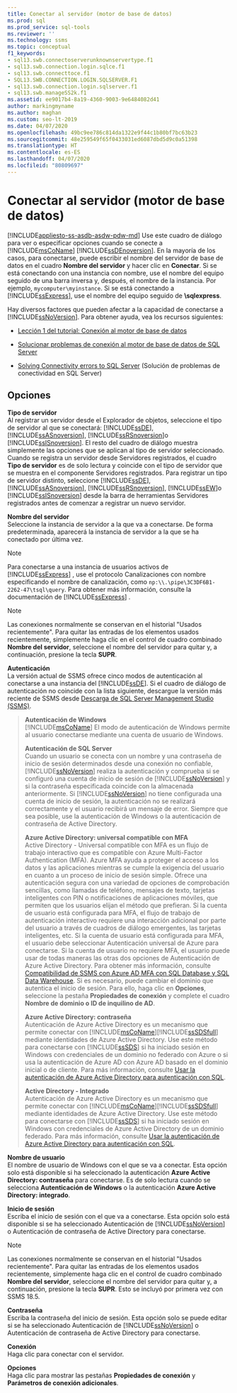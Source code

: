 ```yaml
---
title: Conectar al servidor (motor de base de datos)
ms.prod: sql
ms.prod_service: sql-tools
ms.reviewer: ''
ms.technology: ssms
ms.topic: conceptual
f1_keywords:
- sql13.swb.connectoserverunknownservertype.f1
- sql13.swb.connection.login.sqlce.f1
- sql13.swb.connecttoce.f1
- SQL13.SWB.CONNECTION.LOGIN.SQLSERVER.F1
- sql13.swb.connection.login.sqlserver.f1
- sql13.swb.manageSS2k.f1
ms.assetid: ee9017b4-8a19-4360-9003-9e6484082d41
author: markingmyname
ms.author: maghan
ms.custom: seo-lt-2019
ms.date: 04/07/2020
ms.openlocfilehash: 49bc9ee786c814da1322e9f44c1b80bf7bc63b23
ms.sourcegitcommit: 48e259549f65f0433031ed6087dbd5d9c0a51398
ms.translationtype: HT
ms.contentlocale: es-ES
ms.lasthandoff: 04/07/2020
ms.locfileid: "80809697"
---
```

# <a name="connect-to-server-database-engine"></a>Conectar al servidor (motor de base de datos)

[!INCLUDE[appliesto-ss-asdb-asdw-pdw-md](../../includes/appliesto-ss-asdb-asdw-pdw-md.md)]
Use este cuadro de diálogo para ver o especificar opciones cuando se conecte a [!INCLUDE[msCoName](../../includes/msconame_md.md)] [!INCLUDE[ssDEnoversion](../../includes/ssdenoversion_md.md)]. En la mayoría de los casos, para conectarse, puede escribir el nombre del servidor de base de datos en el cuadro **Nombre del servidor** y hacer clic en **Conectar**. Si se está conectando con una instancia con nombre, use el nombre del equipo seguido de una barra inversa y, después, el nombre de la instancia. Por ejemplo, `mycomputer\myinstance`. Si se está conectando a [!INCLUDE[ssExpress](../../includes/ssexpress_md.md)], use el nombre del equipo seguido de **\sqlexpress**.
  
Hay diversos factores que pueden afectar a la capacidad de conectarse a [!INCLUDE[ssNoVersion](../../includes/ssnoversion-md.md)]. Para obtener ayuda, vea los recursos siguientes:

- [Lección 1 del tutorial: Conexión al motor de base de datos](../../relational-databases/lesson-1-connecting-to-the-database-engine.md)  

- [Solucionar problemas de conexión al motor de base de datos de SQL Server](../../database-engine/configure-windows/troubleshoot-connecting-to-the-sql-server-database-engine.md)  

- [Solving Connectivity errors to SQL Server](https://support.microsoft.com/help/4009936/solving-connectivity-errors-to-sql-server) (Solución de problemas de conectividad en SQL Server)   
  
## <a name="options"></a>Opciones

**Tipo de servidor**  
Al registrar un servidor desde el Explorador de objetos, seleccione el tipo de servidor al que se conectará: [!INCLUDE[ssDE](../../includes/ssde_md.md)], [!INCLUDE[ssASnoversion](../../includes/ssasnoversion_md.md)], [!INCLUDE[ssRSnoversion](../../includes/ssrsnoversion-md.md)]o [!INCLUDE[ssISnoversion](../../includes/ssisnoversion-md.md)]. El resto del cuadro de diálogo muestra simplemente las opciones que se aplican al tipo de servidor seleccionado. Cuando se registra un servidor desde Servidores registrados, el cuadro **Tipo de servidor** es de solo lectura y coincide con el tipo de servidor que se muestra en el componente Servidores registrados. Para registrar un tipo de servidor distinto, seleccione [!INCLUDE[ssDE](../../includes/ssde_md.md)], [!INCLUDE[ssASnoversion](../../includes/ssasnoversion_md.md)], [!INCLUDE[ssRSnoversion](../../includes/ssrsnoversion-md.md)], [!INCLUDE[ssEW](../../includes/ssew-md.md)]o [!INCLUDE[ssISnoversion](../../includes/ssisnoversion-md.md)] desde la barra de herramientas Servidores registrados antes de comenzar a registrar un nuevo servidor.  
  
**Nombre del servidor**  
Seleccione la instancia de servidor a la que va a conectarse. De forma predeterminada, aparecerá la instancia de servidor a la que se ha conectado por última vez.  
  
> [!NOTE]  
> Para conectarse a una instancia de usuarios activos de [!INCLUDE[ssExpress](../../includes/ssexpress_md.md)] , use el protocolo Canalizaciones con nombre especificando el nombre de canalización, como `np:\\.\pipe\3C3DF6B1-2262-47\tsql\query`. Para obtener más información, consulte la documentación de [!INCLUDE[ssExpress](../../includes/ssexpress_md.md)] .  

> [!NOTE]  
> Las conexiones normalmente se conservan en el historial "Usados recientemente". Para quitar las entradas de los elementos usados recientemente, simplemente haga clic en el control de cuadro combinado **Nombre del servidor**, seleccione el nombre del servidor para quitar y, a continuación, presione la tecla **SUPR**.  

**Autenticación**  
La versión actual de SSMS ofrece cinco modos de autenticación al conectarse a una instancia del [!INCLUDE[ssDE](../../includes/ssde_md.md)]. Si el cuadro de diálogo de autenticación no coincide con la lista siguiente, descargue la versión más reciente de SSMS desde [Descarga de SQL Server Management Studio (SSMS)](../download-sql-server-management-studio-ssms.md).  

> **Autenticación de Windows**  
> [!INCLUDE[msCoName](../../includes/msconame_md.md)] El modo de autenticación de Windows permite al usuario conectarse mediante una cuenta de usuario de Windows.  
> 
> **Autenticación de SQL Server**  
> Cuando un usuario se conecta con un nombre y una contraseña de inicio de sesión determinados desde una conexión no confiable, [!INCLUDE[ssNoVersion](../../includes/ssnoversion-md.md)] realiza la autenticación y comprueba si se configuró una cuenta de inicio de sesión de [!INCLUDE[ssNoVersion](../../includes/ssnoversion-md.md)] y si la contraseña especificada coincide con la almacenada anteriormente. Si [!INCLUDE[ssNoVersion](../../includes/ssnoversion-md.md)] no tiene configurada una cuenta de inicio de sesión, la autenticación no se realizará correctamente y el usuario recibirá un mensaje de error. Siempre que sea posible, use la autenticación de Windows o la autenticación de contraseña de Active Directory.  
> 
> **Azure Active Directory: universal compatible con MFA**  
> Active Directory - Universal compatible con MFA es un flujo de trabajo interactivo que es compatible con Azure Multi-Factor Authentication (MFA). Azure MFA ayuda a proteger el acceso a los datos y las aplicaciones mientras se cumple la exigencia del usuario en cuanto a un proceso de inicio de sesión simple. Ofrece una autenticación segura con una variedad de opciones de comprobación sencillas, como llamadas de teléfono, mensajes de texto, tarjetas inteligentes con PIN o notificaciones de aplicaciones móviles, que permiten que los usuarios elijan el método que prefieran. Si la cuenta de usuario está configurada para MFA, el flujo de trabajo de autenticación interactivo requiere una interacción adicional por parte del usuario a través de cuadros de diálogo emergentes, las tarjetas inteligentes, etc. Si la cuenta de usuario está configurada para MFA, el usuario debe seleccionar Autenticación universal de Azure para conectarse. Si la cuenta de usuario no requiere MFA, el usuario puede usar de todas maneras las otras dos opciones de Autenticación de Azure Active Directory. Para obtener más información, consulte [Compatibilidad de SSMS con Azure AD MFA con SQL Database y SQL Data Warehouse](https://azure.microsoft.com/documentation/articles/sql-database-ssms-mfa-authentication/). Si es necesario, puede cambiar el dominio que autentica el inicio de sesión. Para ello, haga clic en **Opciones**, seleccione la pestaña **Propiedades de conexión** y complete el cuadro **Nombre de dominio o ID de inquilino de AD**.  
> 
> **Azure Active Directory: contraseña**  
> Autenticación de Azure Active Directory es un mecanismo que permite conectar con [!INCLUDE[msCoName](../../includes/msconame_md.md)][!INCLUDE[ssSDSfull](../../includes/sssdsfull-md.md)] mediante identidades de Azure Active Directory.  Use este método para conectarse con [!INCLUDE[ssSDS](../../includes/sssds-md.md)] si ha iniciado sesión en Windows con credenciales de un dominio no federado con Azure o si usa la autenticación de Azure AD con Azure AD basado en el dominio inicial o de cliente. Para más información, consulte [Usar la autenticación de Azure Active Directory para autenticación con SQL](https://azure.microsoft.com/documentation/articles/sql-database-aad-authentication/).  
> 
> **Active Directory - Integrado**  
> Autenticación de Azure Active Directory es un mecanismo que permite conectar con [!INCLUDE[msCoName](../../includes/msconame_md.md)][!INCLUDE[ssSDSfull](../../includes/sssdsfull-md.md)] mediante identidades de Azure Active Directory. Use este método para conectarse con [!INCLUDE[ssSDS](../../includes/sssds-md.md)] si ha iniciado sesión en Windows con credenciales de Azure Active Directory de un dominio federado. Para más información, consulte [Usar la autenticación de Azure Active Directory para autenticación con SQL](https://azure.microsoft.com/documentation/articles/sql-database-aad-authentication/).  
  
**Nombre de usuario**  
El nombre de usuario de Windows con el que se va a conectar. Esta opción solo está disponible si ha seleccionado la autenticación **Azure Active Directory: contraseña** para conectarse. Es de solo lectura cuando se selecciona **Autenticación de Windows** o la autenticación **Azure Active Directory: integrado**.  
  
**Inicio de sesión**  
Escriba el inicio de sesión con el que va a conectarse. Esta opción solo está disponible si se ha seleccionado Autenticación de [!INCLUDE[ssNoVersion](../../includes/ssnoversion-md.md)] o Autenticación de contraseña de Active Directory para conectarse.  
  
> [!NOTE]  
> Las conexiones normalmente se conservan en el historial "Usados recientemente". Para quitar las entradas de los elementos usados recientemente, simplemente haga clic en el control de cuadro combinado **Nombre del servidor**, seleccione el nombre del servidor para quitar y, a continuación, presione la tecla **SUPR**. Esto se incluyó por primera vez con SSMS 18.5.

**Contraseña**  
Escriba la contraseña del inicio de sesión. Esta opción solo se puede editar si se ha seleccionado Autenticación de [!INCLUDE[ssNoVersion](../../includes/ssnoversion-md.md)] o Autenticación de contraseña de Active Directory para conectarse.  

**Conexión**  
Haga clic para conectar con el servidor.

**Opciones**  
Haga clic para mostrar las pestañas **Propiedades de conexión** y **Parámetros de conexión adicionales**.